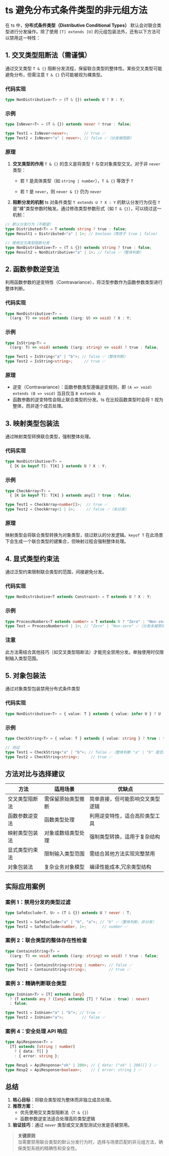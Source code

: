 # ts 避免分布式条件类型的非元组方法

在 ts 中，**分布式条件类型（Distributive Conditional Types）** 默认会对联合类型进行分发操作。除了使用 `[T] extends [U]` 的元组包装法外，还有以下方法可以禁用这一特性：

## 1. 交叉类型阻断法（需谨慎）
通过交叉类型 `T & {}` 阻断分发流程，保留联合类型的整体性。某些交叉类型可能避免分布，但需注意 `T & {}` 仍可能被视为裸类型。

### 代码实现
```ts
type NonDistributive<T> = (T & {}) extends U ? X : Y;
```

### 示例
```ts
type IsNever<T> = (T & {}) extends never ? true : false;

type Test1 = IsNever<never>;       // true ✅
type Test2 = IsNever<"a" | never>; // false ✅（分发被阻断）
```

### 原理
1. **交叉类型的作用**
  `T & {}` 的含义是将类型 `T` 与空对象类型交叉。对于非 `never` 类型：

    - 若 `T` 是具体类型（如 `string | number`），`T & {}` 等效于 `T`

    - 若 `T` 是 `never`，则 `never & {}` 仍为 `never`
2. **阻断分发的机制**
  ts 对条件类型 `T extends U ? X : Y` 的默认分发行为仅在 `T` 是"裸"类型参数时触发。通过修改类型参数形式（如 `T & {}`），可以绕过这一机制：
  ```ts
  // 默认分发行为（不期望）
  type Distributed<T> = T extends string ? true : false;
  type Result1 = Distributed<"a" | 1>; // boolean（等效于 true | false）

  // 使用交叉类型阻断分发
  type NonDistributive<T> = (T & {}) extends string ? true : false;
  type Result2 = NonDistributive<"a" | 1>; // false ✅（整体判断）
  ```

## 2. 函数参数逆变法
利用函数参数的逆变特性（Contravariance），将泛型参数作为函数参数类型进行整体判断。

### 代码实现
```ts
type NonDistributive<T> = 
  ((arg: T) => void) extends ((arg: U) => void) ? X : Y;
```

### 示例
```ts
type IsString<T> = 
  ((arg: T) => void) extends ((arg: string) => void) ? true : false;

type Test1 = IsString<"a" | "b">; // false ✅（整体判断）
type Test2 = IsString<string>;     // true ✅
```

### 原理
- 逆变（Contravariance）：函数参数类型遵循逆变规则，即 `(A => void) extends (B => void)` 当且仅当 `B extends A`
- 函数参数的逆变特性会阻止联合类型的分发。ts 在比较函数类型时会将 `T` 视为整体，而非逐个成员处理。

## 3. 映射类型包装法
通过映射类型转换联合类型，强制整体处理。

### 代码实现
```ts
type NonDistributive<T> = 
  { [K in keyof T]: T[K] } extends U ? X : Y;
```

### 示例
```ts
type CheckArray<T> = 
  { [K in keyof T]: T[K] } extends any[] ? true : false;

type Test1 = CheckArray<number[]>;  // true ✅
type Test2 = CheckArray<1 | 2>;     // false ✅（未分发）
```

### 原理
映射类型会将联合类型转换为对象类型，绕过默认的分发逻辑。`keyof T` 在此场景下会生成一个联合类型的键集合，但映射过程会强制整体处理。

## 4. 显式类型约束法
通过泛型约束限制联合类型的范围，间接避免分发。

### 代码实现
```ts
type NonDistributive<T extends Constraint> = T extends U ? X : Y;
```

### 示例
```ts
type ProcessNumbers<T extends number> = T extends 0 ? "Zero" : "Non-zero";
type Test = ProcessNumbers<0 | 1>; // "Zero" | "Non-zero" ✅（分发未被禁用，但约束了输入范围）
```

### 注意
此方法需结合其他技巧（如交叉类型阻断法）才能完全禁用分发。单独使用时仅限制输入类型范围。

## 5. 对象包装法
通过对象类型包装禁用分布式条件类型

### 代码实现
```ts
type NonDistributive<T> = { value: T } extends { value: infer U } ? U : never;
```

### 示例
```ts
type CheckString<T> = { value: T } extends { value: string } ? true : false;

// 测试
type Test1 = CheckString<"a" | "b">; // false ✅（整体判断 "a" | "b" 是否继承 string）
type Test2 = CheckString<string>;     // true ✅
```

## 方法对比与选择建议

| **方法**               | **适用场景**                | **优缺点**                     |
|------------------------|---------------------------|-------------------------------|
| 交叉类型阻断法         | 需保留原始类型推断         | 简单直接，但可能影响交叉类型逻辑 |
| 函数参数逆变法          | 函数类型处理              | 利用逆变特性，适合高阶类型工具  |
| 映射类型包装法          | 对象或数组类型处理         | 强制类型转换，适用于复杂结构    |
| 显式类型约束法          | 限制输入类型范围           | 需结合其他方法实现完整禁用      |
| 对象包装法          | 复杂业务对象模型           | 编译性能成本,冗余类型结构          |

## 实际应用案例

### 案例 1：禁用分发的类型过滤
```ts
type SafeExclude<T, U> = (T & {}) extends U ? never : T;

type Test1 = SafeExclude<"a" | "b", "a">; // "b" ✅（整体判断，非分发）
type Test2 = SafeExclude<number, 1>;       // number ✅
```

### 案例 2：联合类型的整体存在性检查
```ts
type ContainsString<T> = 
  ((arg: T) => void) extends ((arg: string) => void) ? true : false;

type Test1 = ContainsString<string | number>; // false ✅
type Test2 = ContainsString<string>;          // true ✅
```

### 案例 3：精确判断联合类型
```ts
type IsUnion<T> = [T] extends [any] 
  ? (T extends any ? ([any] extends [T] ? false : true) : never) 
  : false;

type Test1 = IsUnion<"a" | "b">; // true ✅
type Test2 = IsUnion<"a">;        // false ✅
```

### 案例 4：安全处理 API 响应
```ts
type ApiResponse<T> = 
  [T] extends [string | number] 
    ? { data: T[] } 
    : { error: string };

type Resp1 = ApiResponse<"ok" | 200>; // { data: ("ok" | 200)[] } ✅
type Resp2 = ApiResponse<boolean>;    // { error: string } ✅
```

## 总结
1. **核心目标**：将联合类型视为整体而非独立成员处理。
2. **推荐方案**：
   - 优先使用交叉类型阻断法（`T & {}`）
   - 函数参数逆变法适合处理高阶类型逻辑
3. **验证技巧**：通过 `never` 类型或交叉类型测试分发是否被禁用。

> **关键原则**  
> 当需要禁用联合类型的默认分发行为时，选择与场景匹配的非元组方法，确保类型系统的精确性和安全性。
